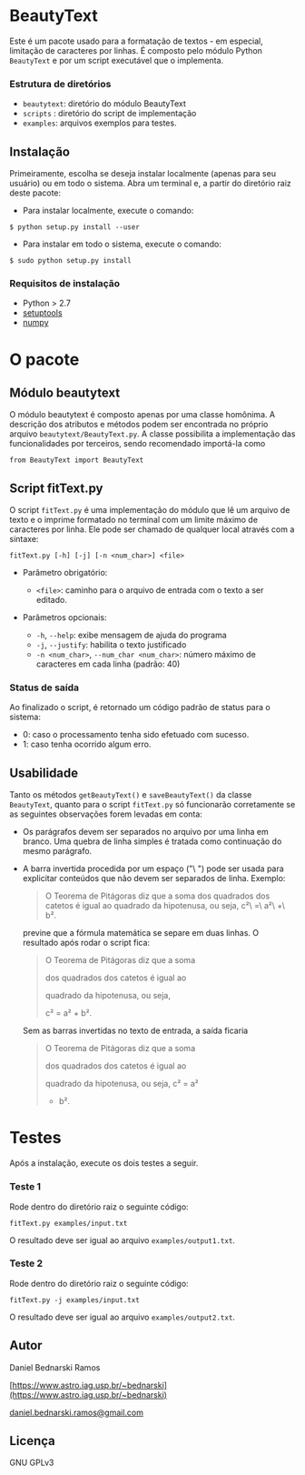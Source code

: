 # BeautyText

Este é um pacote usado para a formatação de textos - em especial, limitação de caracteres por linhas. É composto pelo módulo Python `BeautyText` e por um script executável que o implementa.

### Estrutura de diretórios

* `beautytext`: diretório do módulo BeautyText
* `scripts` : diretório do script de implementação
* `examples`: arquivos exemplos para testes.



## Instalação


Primeiramente, escolha se deseja instalar localmente (apenas para seu usuário) ou em todo o sistema. Abra um terminal e, a partir do diretório raiz deste pacote:

* Para instalar localmente, execute o comando:
```
$ python setup.py install --user
```

* Para instalar em todo o sistema, execute o comando:
```
$ sudo python setup.py install
```

### Requisitos de instalação

* Python > 2.7
* [setuptools](https://pypi.org/project/setuptools)
* [numpy](https://www.numpy.org/)



# O pacote

## Módulo beautytext

O módulo beautytext é composto apenas por uma classe homônima. A descrição dos atributos e métodos podem ser encontrada no próprio arquivo `beautytext/BeautyText.py`. A classe possibilita a implementação das funcionalidades por terceiros, sendo recomendado importá-la como

```
from BeautyText import BeautyText
```


## Script fitText.py

O script `fitText.py` é uma implementação do módulo que lê um arquivo de texto e o imprime formatado no terminal com um limite máximo de caracteres por linha. Ele pode ser chamado de qualquer local através com a sintaxe:

```
fitText.py [-h] [-j] [-n <num_char>] <file>
```

* Parâmetro obrigatório:
    * `<file>`: caminho para o arquivo de entrada com o texto a ser editado.

* Parâmetros opcionais:
    * `-h`, `--help`: exibe mensagem de ajuda do programa
    * `-j`, `--justify`: habilita o texto justificado
    * `-n <num_char>`, `--num_char <num_char>`: número máximo de caracteres em cada linha (padrão: 40)

### Status de saída

Ao finalizado o script, é retornado um código padrão de status para o sistema:

* 0: caso o processamento tenha sido efetuado com sucesso.
* 1: caso tenha ocorrido algum erro.



## Usabilidade

Tanto os métodos `getBeautyText()` e `saveBeautyText()` da classe `BeautyText`, quanto para o script `fitText.py` só funcionarão corretamente se as seguintes observações forem levadas em conta:

* Os parágrafos devem ser separados no arquivo por uma linha em branco. Uma quebra de linha simples é tratada como continuação do mesmo parágrafo.
* A barra invertida procedida por um espaço ("\ ") pode ser usada para explicitar conteúdos que não devem ser separados de linha. Exemplo:
    > O Teorema de Pitágoras diz que a soma dos quadrados dos catetos é igual ao quadrado da hipotenusa, ou seja, c²\ =\ a²\ +\ b².

  previne que a fórmula matemática se separe em duas linhas. O resultado após rodar o script fica:

    > O Teorema de Pitágoras diz que a soma
    >
    > dos quadrados dos catetos é igual ao
    >
    > quadrado da hipotenusa, ou  seja,
    >
    > c² = a² + b².
    
  Sem as barras invertidas no texto de entrada, a saída ficaria

    > O Teorema de Pitágoras diz que a soma
    >
    > dos quadrados dos catetos é igual ao
    >
    > quadrado da hipotenusa, ou seja, c² = a²
    >
    > + b².


# Testes

Após a instalação, execute os dois testes a seguir.


### Teste 1

Rode dentro do diretório raiz o seguinte código:

```
fitText.py examples/input.txt
```

O resultado deve ser igual ao arquivo `examples/output1.txt`.


### Teste 2

Rode dentro do diretório raiz o seguinte código:

```
fitText.py -j examples/input.txt
```

O resultado deve ser igual ao arquivo `examples/output2.txt`.



## Autor

Daniel Bednarski Ramos

[https://www.astro.iag.usp.br/~bednarski](https://www.astro.iag.usp.br/~bednarski)

daniel.bednarski.ramos@gmail.com


## Licença

GNU GPLv3
